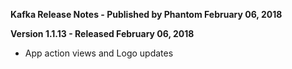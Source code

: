 **Kafka Release Notes - Published by Phantom February 06, 2018**


**Version 1.1.13 - Released February 06, 2018**

* App action views and Logo updates
